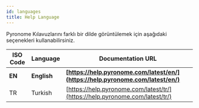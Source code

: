 ```yaml
---
id: languages
title: Help Language
---
```


<a id="aHeaderMenuAnchor" data-header-menu="Language"></a>

Pyronome Kılavuzlarını farklı bir dilde görüntülemek için aşağıdaki seçenekleri kullanabilirsiniz.

| ISO Code | Language | Documentation URL
| ------ | ------ | ------ |
| **EN** | **English** | **[https://help.pyronome.com/latest/en/](https://help.pyronome.com/latest/en/)** |
| TR | Turkish | [https://help.pyronome.com/latest/tr/](https://help.pyronome.com/latest/tr/) |